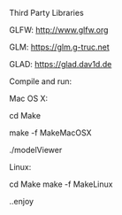 Third Party Libraries

GLFW: http://www.glfw.org

GLM: https://glm.g-truc.net

GLAD: https://glad.dav1d.de

Compile and run:

Mac OS X:

cd Make

make -f MakeMacOSX

./modelViewer

Linux:

cd Make
make -f MakeLinux

..enjoy
